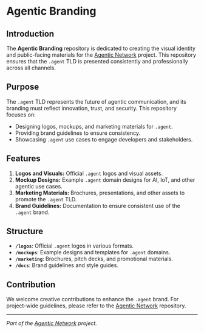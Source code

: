 # Agentic Branding

## Introduction
The **Agentic Branding** repository is dedicated to creating the visual identity and public-facing materials for the [Agentic Network](https://github.com/RWN-MD/Agentic-Network.git) project. This repository ensures that the `.agent` TLD is presented consistently and professionally across all channels.

## Purpose
The `.agent` TLD represents the future of agentic communication, and its branding must reflect innovation, trust, and security. This repository focuses on:
- Designing logos, mockups, and marketing materials for `.agent`.
- Providing brand guidelines to ensure consistency.
- Showcasing `.agent` use cases to engage developers and stakeholders.

## Features
1. **Logos and Visuals:** Official `.agent` logos and visual assets.
2. **Mockup Designs:** Example `.agent` domain designs for AI, IoT, and other agentic use cases.
3. **Marketing Materials:** Brochures, presentations, and other assets to promote the `.agent` TLD.
4. **Brand Guidelines:** Documentation to ensure consistent use of the `.agent` brand.

## Structure
- **`/logos`**: Official `.agent` logos in various formats.
- **`/mockups`**: Example designs and templates for `.agent` domains.
- **`/marketing`**: Brochures, pitch decks, and promotional materials.
- **`/docs`**: Brand guidelines and style guides.

## Contribution
We welcome creative contributions to enhance the `.agent` brand. For project-wide guidelines, please refer to the [Agentic Network](https://github.com/RWN-MD/Agentic-Network.git) repository.

---
*Part of the [Agentic Network](https://github.com/RWN-MD/Agentic-Network.git) project.*
